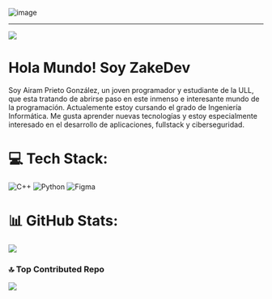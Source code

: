 ![image](https://github.com/user-attachments/assets/0c6cfcc3-2523-4d3e-83e5-b5e7af7956b4)

---
[![](https://visitcount.itsvg.in/api?id=Zake207&icon=5&color=0)](https://visitcount.itsvg.in)
# Hola Mundo! Soy ZakeDev

Soy Airam Prieto González, un joven programador y estudiante de la ULL, que esta tratando de abrirse paso en este inmenso e interesante mundo de la programación.
Actualemente estoy cursando el grado de Ingeniería Informática.
Me gusta aprender nuevas tecnologías y estoy especialmente interesado en el desarrollo de aplicaciones, fullstack y ciberseguridad.

# 💻 Tech Stack:
![C++](https://img.shields.io/badge/c++-%2300599C.svg?style=for-the-badge&logo=c%2B%2B&logoColor=white) ![Python](https://img.shields.io/badge/python-3670A0?style=for-the-badge&logo=python&logoColor=ffdd54) ![Figma](https://img.shields.io/badge/figma-%23F24E1E.svg?style=for-the-badge&logo=figma&logoColor=white)
# 📊 GitHub Stats:
![](https://github-readme-stats.vercel.app/api/top-langs/?username=Zake207&theme=tokyonight&hide_border=false&include_all_commits=false&count_private=true&layout=compact)


### 🔝 Top Contributed Repo
![](https://github-contributor-stats.vercel.app/api?username=Zake207&limit=5&theme=tokyonight&combine_all_yearly_contributions=true)
